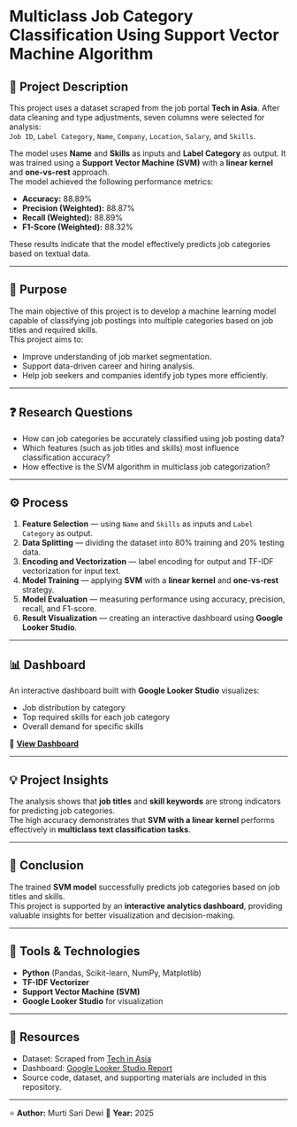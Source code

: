 # Multiclass Job Category Classification Using Support Vector Machine Algorithm

## 📘 Project Description
This project uses a dataset scraped from the job portal **Tech in Asia**. After data cleaning and type adjustments, seven columns were selected for analysis:  
`Job ID`, `Label Category`, `Name`, `Company`, `Location`, `Salary`, and `Skills`.  

The model uses **Name** and **Skills** as inputs and **Label Category** as output. It was trained using a **Support Vector Machine (SVM)** with a **linear kernel** and **one-vs-rest** approach.  
The model achieved the following performance metrics:  
- **Accuracy:** 88.89%  
- **Precision (Weighted):** 88.87%  
- **Recall (Weighted):** 88.89%  
- **F1-Score (Weighted):** 88.32%

These results indicate that the model effectively predicts job categories based on textual data.

---

## 🎯 Purpose
The main objective of this project is to develop a machine learning model capable of classifying job postings into multiple categories based on job titles and required skills.  
This project aims to:
- Improve understanding of job market segmentation.  
- Support data-driven career and hiring analysis.  
- Help job seekers and companies identify job types more efficiently.  

---

## ❓ Research Questions
- How can job categories be accurately classified using job posting data?  
- Which features (such as job titles and skills) most influence classification accuracy?  
- How effective is the SVM algorithm in multiclass job categorization?  

---

## ⚙️ Process
1. **Feature Selection** — using `Name` and `Skills` as inputs and `Label Category` as output.  
2. **Data Splitting** — dividing the dataset into 80% training and 20% testing data.  
3. **Encoding and Vectorization** — label encoding for output and TF-IDF vectorization for input text.  
4. **Model Training** — applying **SVM** with a **linear kernel** and **one-vs-rest** strategy.  
5. **Model Evaluation** — measuring performance using accuracy, precision, recall, and F1-score.  
6. **Result Visualization** — creating an interactive dashboard using **Google Looker Studio**.  

---

## 📊 Dashboard
An interactive dashboard built with **Google Looker Studio** visualizes:
- Job distribution by category  
- Top required skills for each job category  
- Overall demand for specific skills  

🔗 **[View Dashboard](https://lookerstudio.google.com/reporting/ed13a0fc-1e74-4fb4-9625-de6b65a46f88)**  

---

## 💡 Project Insights
The analysis shows that **job titles** and **skill keywords** are strong indicators for predicting job categories.  
The high accuracy demonstrates that **SVM with a linear kernel** performs effectively in **multiclass text classification tasks**.  

---

## 🏁 Conclusion
The trained **SVM model** successfully predicts job categories based on job titles and skills.  
This project is supported by an **interactive analytics dashboard**, providing valuable insights for better visualization and decision-making.  

---

## 🧩 Tools & Technologies
- **Python** (Pandas, Scikit-learn, NumPy, Matplotlib)  
- **TF-IDF Vectorizer**  
- **Support Vector Machine (SVM)**  
- **Google Looker Studio** for visualization  

---

## 📂 Resources
- Dataset: Scraped from [Tech in Asia](https://www.techinasia.com/jobs)  
- Dashboard: [Google Looker Studio Report](https://lookerstudio.google.com/reporting/ed13a0fc-1e74-4fb4-9625-de6b65a46f88)  
- Source code, dataset, and supporting materials are included in this repository.  

---

⭐ **Author:** Murti Sari Dewi 
📅 **Year:** 2025  

